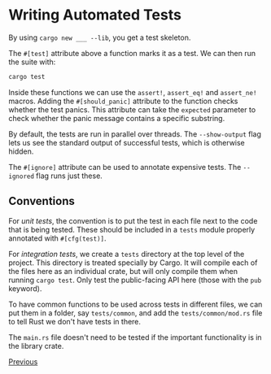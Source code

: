 # Writing Automated Tests

By using `cargo new ___ --lib`, you get a test skeleton.

The `#[test]` attribute above a function marks it as a test. We can then run the suite
with:

```rust
cargo test
```

Inside these functions we can use the `assert!`, `assert_eq!` and `assert_ne!` macros.
Adding the `#[should_panic]` attribute to the function checks whether the test panics.
This attribute can take the `expected` parameter to check whether the panic message
contains a specific substring.

By default, the tests are run in parallel over threads.
The `--show-output` flag lets us see the standard output of successful tests, which is
otherwise hidden.

The `#[ignore]` attribute can be used to annotate expensive tests. The `--ignored`
flag runs just these.

## Conventions

For _unit tests_, the convention is to put the test in each file next to the code that
is being tested. These should be included in a `tests` module properly annotated with
`#[cfg(test)]`.

For _integration tests_, we create a `tests` directory at the top level of the project.
This directory is treated specially by Cargo. It will compile each of the files here
as an individual crate, but will only compile them when running `cargo test`.
Only test the public-facing API here (those with the `pub` keyword).

To have common functions to be used across tests in different files, we can put them in
a folder, say `tests/common`, and add the `tests/common/mod.rs` file to tell Rust we
don't have tests in there.

The `main.rs` file doesn't need to be tested if the important functionality is in the
library crate.

[Previous](/10-generic-types-traits-and-lifetimes/chapter10/)
